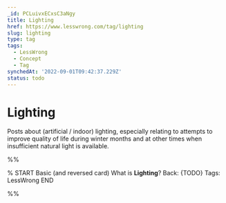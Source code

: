 ```yaml
---
_id: PCLuivxECxsC3aNgy
title: Lighting
href: https://www.lesswrong.com/tag/lighting
slug: lighting
type: tag
tags:
  - LessWrong
  - Concept
  - Tag
synchedAt: '2022-09-01T09:42:37.229Z'
status: todo
---
```


# Lighting

Posts about (artificial / indoor) lighting, especially relating to attempts to improve quality of life during winter months and at other times when insufficient natural light is available.


%%

% START
Basic (and reversed card)
What is **Lighting**?
Back: {TODO}
Tags: LessWrong
END

%%
	
